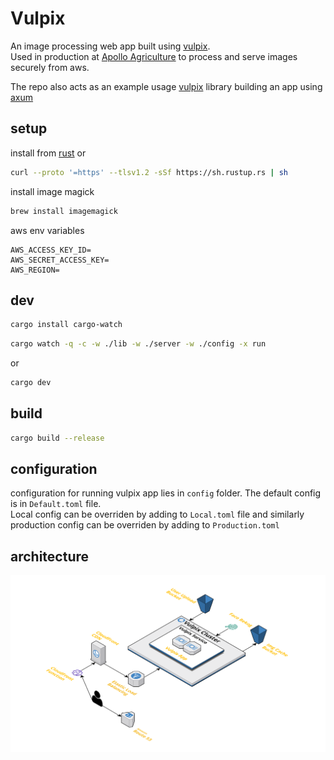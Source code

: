# Vulpix

An image processing web app built using [vulpix](https://crates.io/crates/vulpix).   
Used in production at [Apollo Agriculture](https://www.apolloagriculture.com) to process and serve images securely from aws.

The repo also acts as an example usage [vulpix](https://crates.io/crates/vulpix) library building an app using [axum](https://crates.io/crates/axum)

## setup

install from [rust](https://www.rust-lang.org/tools/install) 
or 

```bash
curl --proto '=https' --tlsv1.2 -sSf https://sh.rustup.rs | sh
```

install image magick

```bash
brew install imagemagick
```

aws env variables

```
AWS_ACCESS_KEY_ID=
AWS_SECRET_ACCESS_KEY=
AWS_REGION=
```

## dev 

```bash
cargo install cargo-watch
```

```bash
cargo watch -q -c -w ./lib -w ./server -w ./config -x run
```

or 

```bash
cargo dev
```

## build

```bash
cargo build --release
```

## configuration

configuration for running vulpix app lies in `config` folder. The default config is in `Default.toml` file.   
Local config can be overriden by adding to `Local.toml` file and similarly production config can be overriden by adding to `Production.toml`

## architecture

[![vulpix architecture](./assets/vulpix_architecture.svg)](https://app.cloudcraft.co/view/d0e8a327-a494-4ab4-988d-7f06d477d232?key=6baefbf0-77f6-4261-99f8-c6f0353b841f&interactive=true&embed=true)
